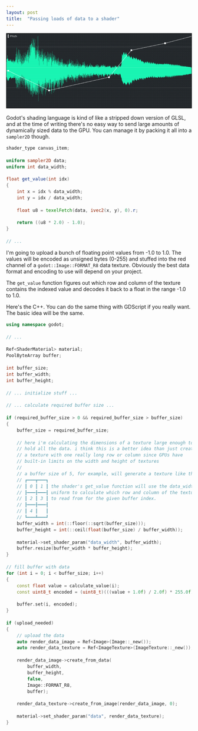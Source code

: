 ```yaml
---
layout: post
title:  "Passing loads of data to a shader"
---
```

![waveform](/assets/waveform_pitch_editing.png)

Godot's shading language is kind of like a stripped down version of GLSL, and at the time of writing there's no easy way to send large amounts of dynamically sized data to the GPU. You can manage it by packing it all into a `sampler2D` though.

```glsl
shader_type canvas_item;

uniform sampler2D data;
uniform int data_width;

float get_value(int idx)
{
    int x = idx % data_width;
    int y = idx / data_width;

    float u8 = texelFetch(data, ivec2(x, y), 0).r;
	
    return ((u8 * 2.0) - 1.0);
}

// ...
```
I'm going to upload a bunch of floating point values from -1.0 to 1.0. The values will be encoded as unsigned bytes (0-255) and stuffed into the red channel of a `godot::Image::FORMAT_R8` data texture. Obviously the best data format and encoding to use will depend on your project.

The `get_value` function figures out which row and column of the texture contains the indexed value and decodes it back to a float in the range -1.0 to 1.0.

Here's the C++. You can do the same thing with GDScript if you really want. The basic idea will be the same.

```c++
using namespace godot;

// ...

Ref<ShaderMaterial> material;
PoolByteArray buffer;

int buffer_size;
int buffer_width;
int buffer_height;

// ... initialize stuff ...

// ... calculate required buffer size ...

if (required_buffer_size > 0 && required_buffer_size > buffer_size)
{
    buffer_size = required_buffer_size;

    // here i'm calculating the dimensions of a texture large enough to
    // hold all the data. i think this is a better idea than just creating
    // a texture with one really long row or column since GPUs have
    // built-in limits on the width and height of textures
    //
    // a buffer size of 5, for example, will generate a texture like this:
    // ┏━━━┳━━━┓
    // ┃ 0 ┃ 1 ┃ the shader's get_value function will use the data_width
    // ┠━━━╂━━━┨ uniform to calculate which row and column of the texture
    // ┃ 2 ┃ 3 ┃ to read from for the given buffer index.
    // ┠━━━╂━━━┨
    // ┃ 4 ┃   ┃
    // ┗━━━┻━━━┛
    buffer_width = int(::floor(::sqrt(buffer_size)));
    buffer_height = int(::ceil(float(buffer_size) / buffer_width));

    material->set_shader_param("data_width", buffer_width);
    buffer.resize(buffer_width * buffer_height);
}

// fill buffer with data
for (int i = 0; i < buffer_size; i++)
{
    const float value = calculate_value(i);
    const uint8_t encoded = (uint8_t)(((value + 1.0f) / 2.0f) * 255.0f);

    buffer.set(i, encoded);
}

if (upload_needed)
{
    // upload the data
    auto render_data_image = Ref<Image>(Image::_new());
    auto render_data_texture = Ref<ImageTexture>(ImageTexture::_new());

    render_data_image->create_from_data(
        buffer_width,
        buffer_height,
        false,
        Image::FORMAT_R8,
        buffer);
    
    render_data_texture->create_from_image(render_data_image, 0);

    material->set_shader_param("data", render_data_texture);
}
```